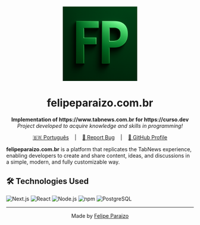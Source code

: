 <p align="center">
  <img src="images/fp-logo.png" alt="Curso.dev Logo" width="200"/>
</p>

<h1 align="center">felipeparaizo.com.br</h1>

<p align="center">
  <strong>Implementation of https://www.tabnews.com.br for https://curso.dev</strong><br>
  <em>Project developed to acquire knowledge and skills in programming!</em>
</p>

<p align="center">
  <a href="/README-PT.md" target="_blank">🇧🇷 Português</a>
  &nbsp;&nbsp;&nbsp;|&nbsp;&nbsp;&nbsp;
  <a href="https://github.com/Fparaiz0/felipeparaizo.com.br/issues" target="_blank">🐛 Report Bug</a>
  &nbsp;&nbsp;&nbsp;|&nbsp;&nbsp;&nbsp;
  <a href="https://github.com/Fparaiz0" target="_blank">💼 GitHub Profile</a>
</p>

**felipeparaizo.com.br** is a platform that replicates the TabNews experience, enabling developers to create and share content, ideas, and discussions in a simple, modern, and fully customizable way.

## 🛠️ Technologies Used

![Next.js](https://img.shields.io/badge/Next.js-000000?style=for-the-badge&logo=next.js&logoColor=white)
![React](https://img.shields.io/badge/React-20232A?style=for-the-badge&logo=react&logoColor=61DAFB)
![Node.js](https://img.shields.io/badge/Node.js-43853D?style=for-the-badge&logo=node.js&logoColor=white)
![npm](https://img.shields.io/badge/npm-CB3837?style=for-the-badge&logo=npm&logoColor=white)
![PostgreSQL](https://img.shields.io/badge/PostgreSQL-316192?style=for-the-badge&logo=postgresql&logoColor=white)

---

<p align="center">
  Made by <a href="https://github.com/Fparaiz0/" target="_blank">Felipe Paraizo</a>
</p>
